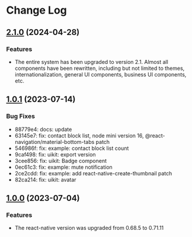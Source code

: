 # Change Log

## [2.1.0](https://github.com/easemob/react-native-chat-library/compare/uikit@1.0.2-beta.1...uikit@2.1.0-beta.3) (2024-04-28)

### Features

- The entire system has been upgraded to version 2.1. Almost all components have been rewritten, including but not limited to themes, internationalization, general UI components, business UI components, etc.

## [1.0.1](https://github.com/AgoraIO-Usecase/AgoraChat-rn/compare/uikit@1.0.0...uikit@1.0.1) (2023-07-14)

### Bug Fixes

- 88779e4: docs: update
- 63145e7: fix: contact block list, node mini version 16, @react-navigation/material-bottom-tabs patch
- 546986f: fix: example: contact block list count
- 9caf498: fix: uikit: export version
- 3cee856: fix: uikit: Badge component
- 0ec61c3: fix: example: mute notification
- 2ce2cdd: fix: example: add react-native-create-thumbnail patch
- 82ca214: fix: uikit: avatar

## [1.0.0](https://github.com/AgoraIO-Usecase/AgoraChat-rn/releases/tag/uikit@1.0.0) (2023-07-04)

### Features

- The react-native version was upgraded from 0.68.5 to 0.71.11
